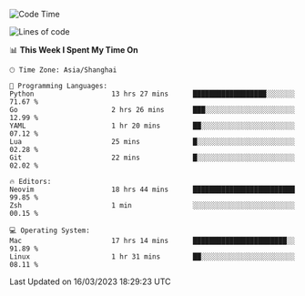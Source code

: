 <!--START_SECTION:waka-->
![Code Time](http://img.shields.io/badge/Code%20Time-1%2C211%20hrs%2042%20mins-blue)

![Lines of code](https://img.shields.io/badge/From%20Hello%20World%20I%27ve%20Written-105.7%20thousand%20lines%20of%20code-blue)

📊 **This Week I Spent My Time On** 

```text
🕑︎ Time Zone: Asia/Shanghai

💬 Programming Languages: 
Python                   13 hrs 27 mins      ██████████████████░░░░░░░   71.67 % 
Go                       2 hrs 26 mins       ███░░░░░░░░░░░░░░░░░░░░░░   12.99 % 
YAML                     1 hr 20 mins        ██░░░░░░░░░░░░░░░░░░░░░░░   07.12 % 
Lua                      25 mins             █░░░░░░░░░░░░░░░░░░░░░░░░   02.28 % 
Git                      22 mins             █░░░░░░░░░░░░░░░░░░░░░░░░   02.02 % 

🔥 Editors: 
Neovim                   18 hrs 44 mins      █████████████████████████   99.85 % 
Zsh                      1 min               ░░░░░░░░░░░░░░░░░░░░░░░░░   00.15 % 

💻 Operating System: 
Mac                      17 hrs 14 mins      ███████████████████████░░   91.89 % 
Linux                    1 hr 31 mins        ██░░░░░░░░░░░░░░░░░░░░░░░   08.11 % 
```


 Last Updated on 16/03/2023 18:29:23 UTC
<!--END_SECTION:waka-->
